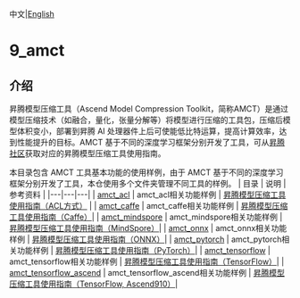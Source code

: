 中文|[English](README.md)

# 9_amct

## 介绍

昇腾模型压缩工具（Ascend Model Compression Toolkit，简称AMCT）是通过模型压缩技术（如融合，量化，张量分解等）将模型进行压缩的工具包，压缩后模型体积变小，部署到昇腾 AI 处理器件上后可使能低比特运算，提高计算效率，达到性能提升的目标。AMCT 基于不同的深度学习框架分别开发了工具，可从[昇腾社区](https://www.hiascend.com/document)获取对应的昇腾模型压缩工具使用指南。

本目录包含 AMCT 工具基本功能的使用样例，由于 AMCT 基于不同的深度学习框架分别开发了工具，本仓使用多个文件夹管理不同工具的样例。
| 目录  | 说明  | 参考资料 |
|---|---|---|
| [amct_acl](./amct_acl/README_CN.md)  | amct_acl相关功能样例 |  [昇腾模型压缩工具使用指南（ACL方式）](https://www.hiascend.com/document) |
| [amct_caffe](./amct_caffe/README_CN.md)  | amct_caffe相关功能样例  | [昇腾模型压缩工具使用指南（Caffe）](https://www.hiascend.com/document)|
| [amct_mindspore](./amct_mindspore/README_CN.md)  | amct_mindspore相关功能样例  | [昇腾模型压缩工具使用指南（MindSpore）](https://www.hiascend.com/document)|
| [amct_onnx](./amct_onnx/README_CN.md)  | amct_onnx相关功能样例  | [昇腾模型压缩工具使用指南（ONNX）](https://www.hiascend.com/document)| 
| [amct_pytorch](./amct_pytorch/README_CN.md)  | amct_pytorch相关功能样例  | [昇腾模型压缩工具使用指南（PyTorch）](https://www.hiascend.com/document)| 
| [amct_tensorflow](./amct_tensorflow/README_CN.md)  | amct_tensorflow相关功能样例  | [昇腾模型压缩工具使用指南（TensorFlow）](https://www.hiascend.com/document)|
| [amct_tensorflow_ascend](./amct_tensorflow_ascend/README_CN.md)  | amct_tensorflow_ascend相关功能样例  | [昇腾模型压缩工具使用指南（TensorFlow, Ascend910）](https://www.hiascend.com/document)|
